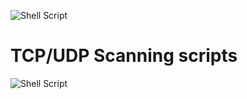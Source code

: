 ![Shell Script](https://img.shields.io/badge/shell_script-%23121011.svg?style=for-the-badge&logo=gnu-bash&logoColor=white)
# TCP/UDP Scanning scripts
![Shell Script](https://img.shields.io/badge/shell_script-%23121011.svg?style=for-the-badge&logo=gnu-bash&logoColor=white)
